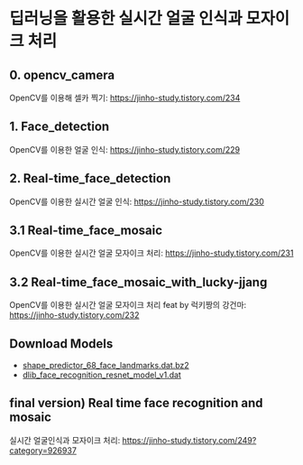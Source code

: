# 딥러닝을 활용한 실시간 얼굴 인식과 모자이크 처리  

## 0. opencv_camera  
OpenCV를 이용해 셀카 찍기: https://jinho-study.tistory.com/234  

## 1. Face_detection  
OpenCV를 이용한 얼굴 인식: https://jinho-study.tistory.com/229  

## 2. Real-time_face_detection  
OpenCV를 이용한 실시간 얼굴 인식: https://jinho-study.tistory.com/230  

## 3.1 Real-time_face_mosaic  
OpenCV를 이용한 실시간 얼굴 모자이크 처리: https://jinho-study.tistory.com/231  

## 3.2 Real-time_face_mosaic_with_lucky-jjang  
OpenCV를 이용한 실시간 얼굴 모자이크 처리 feat by 럭키짱의 강건마: https://jinho-study.tistory.com/232  

<!--
## 4.1 web_crawling_and_make_dataset_using_selenium 
4.1 Selenium으로 웹 크롤링하고 데이터셋 만들기: https://jinho-study.tistory.com/233  
-->

## Download Models
- [shape_predictor_68_face_landmarks.dat.bz2](https://github.com/davisking/dlib-models/raw/master/shape_predictor_68_face_landmarks.dat.bz2)
- [dlib_face_recognition_resnet_model_v1.dat](https://github.com/kairess/simple_face_recognition/raw/master/models/dlib_face_recognition_resnet_model_v1.dat)


## final version) Real time face recognition and mosaic  
실시간 얼굴인식과 모자이크 처리: https://jinho-study.tistory.com/249?category=926937  

## 
